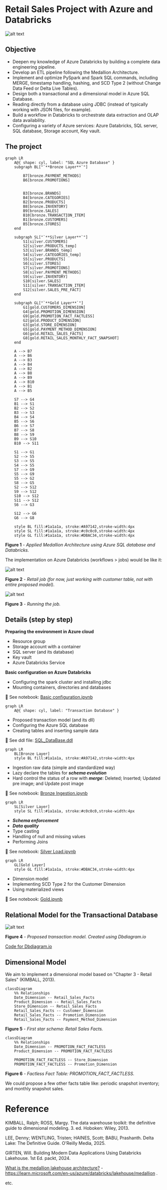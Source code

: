 # Retail Sales Project with Azure and Databricks

![alt text](image/image-65.png)

## Objective
* Deepen my knowledge of Azure Databricks by building a complete data engineering pipeline.
* Develop an ETL pipeline following the Medallion Architecture.
* Implement and optimize PySpark and Spark SQL commands, including MERGE, timestamp handling, hashing, and SCD Type 2 (without Change Data Feed or Delta Live Tables).
* Design both a transactional and a dimensional model in Azure SQL Database.
* Reading directly from a database using JDBC (instead of typically working with JSON files, for example).
* Build a workflow in Databricks to orchestrate data extraction and OLAP data availability.
* Configuring a variety of Azure services: Azure Databricks, SQL server, SQL database, Storage account, Key vault.


## The project

```mermaid
graph LR
    A@{ shape: cyl, label: "SQL Azure Database" }
    subgraph BL["`**Bronze Layer**`"]

        B7[bronze.PAYMENT_METHODS]
        B6[bronze.PROMOTIONS]


        B3[bronze.BRANDS]
        B4[bronze.CATEGORIES]
        B2[bronze.PRODUCTS]
        B8[bronze.INVENTORY]
        B9[bronze.SALES]
        B10[bronze.TRANSACTION_ITEM]
        B1[bronze.CUSTOMERS]
        B5[bronze.STORES]
    end

    subgraph SL["`**Silver Layer**`"]
        S1[silver.CUSTOMERS]
        S2[silver.PRODUCTS_temp]
        S3[silver.BRANDS_temp]
        S4[silver.CATEGORIES_temp]
        S5[silver.PRODUCTS]
        S6[silver.STORES]
        S7[silver.PROMOTIONS]
        S8[silver.PAYMENT_METHODS]
        S9[silver.INVENTORY]
        S10[silver.SALES]
        S11[silver.TRANSACTION_ITEM]
        S12[silver.SALES_PRE_FACT]
    end

    subgraph GL["`**Gold Layer**`"]
        G1[gold.CUSTOMERS_DIMENSION]
        G4[gold.PROMOTION_DIMENSION]    
        G9[gold.PROMOTION_FACT_FACTLESS]
        G2[gold.PRODUCT_DIMENSION]
        G3[gold.STORE_DIMENSION]
        G5[gold.PAYMENT_METHOD_DIMENSION]
        G6[gold.RETAIL_SALES_FACTS]
        G8[gold.RETAIL_SALES_MONTHLY_FACT_SNAPSHOT]
    end

    A --> B7
    A --> B6
    A --> B3
    A --> B4
    A --> B2
    A --> B8
    A --> B9
    A --> B10
    A --> B1
    A --> B5

    S7 --> G4
    B1 --> S1
    B2 --> S2
    B3 --> S3
    B4 --> S4
    B5 --> S6
    B6 --> S7
    B7 --> S8
    B8 --> S9
    B9 --> S10
    B10 --> S11

    S1 --> G1
    S2 --> S5
    S3 --> S5
    S4 --> S5
    S7 --> G9
    S5 --> G9
    S5 --> G2
    S8 --> G5
    S2 --> S12
    S9 --> S12
    S10 --> S12
    S11 --> S12
    S6 --> G3

    S12 --> G6
    G6 --> G8

    style BL fill:#1a1a1a, stroke:#A97142,stroke-width:4px
    style SL fill:#1a1a1a, stroke:#c0c0c0,stroke-width:4px
    style GL fill:#1a1a1a, stroke:#DBAC34,stroke-width:4px
```
**Figure 1** - *Applied Medallion Architecture using Azure SQL database and Databricks.*

The implementation on Azure Databricks (workflows > jobs) would be like it:

![alt text](image/image-53.png)

**Figure 2** - *Retail job (for now, just working with customer table, not with entire proposed model).*

![alt text](image/image-55.png)

**Figure 3** - *Running the job.*
## Details (step by step)

**Preparing the environment in Azure cloud**
* Resource group
* Storage account with a container
* SQL server (and its database)
* Key vault
* Azure Databricks Service

**Basic configuration on Azure Databricks**
* Configuring the spark cluster and installing jdbc
* Mounting containers, directories and databases

:notebook: See notebook: [Basic configuration.ipynb](<Basic configuration.ipynb>)

```mermaid
graph LR
    A@{ shape: cyl, label: "Transaction Database" }
```
* Proposed transaction model (and its dll)
* Configuring the Azure SQL database
* Creating tables and inserting sample data

:page_facing_up: See ddl file: [SQL_DataBase.ddl](SQL_DataBase.ddl)

```mermaid
graph LR
    BL[Bronze Layer]
    style BL fill:#1a1a1a, stroke:#A97142,stroke-width:4px
```
* Ingestion raw data (simple and standardized way)
* Lazy declare the tables for *__schema evolution__*
* Hard control the status of a row with *__merge__*: Deleted; Inserted; Updated pre image; and Update post image

:notebook: See notebook: [Bronze Ingestion.ipynb](<Bronze Ingestion.ipynb>)

```mermaid
graph LR
    SL[Silver Layer]
    style SL fill:#1a1a1a, stroke:#c0c0c0,stroke-width:4px
```
* *__Schema enforcement__*
* *__Data quality__*
* Type casting
* Handling of null and missing values
* Performing Joins

:notebook: See notebook: [Silver Load.ipynb](<Silver Load.ipynb>)

```mermaid
graph LR
    GL[Gold Layer]
    style GL fill:#1a1a1a, stroke:#DBAC34,stroke-width:4px
```
* Dimension model
* Implementing SCD Type 2 for the Customer Dimension
* Using materialized views

:notebook: See notebook: [Gold.ipynb](Gold.ipynb)

## Relational Model for the Transactional Database

![alt text](image/image-64.png)

**Figure 4** - *Proposed transaction model. Created using Dbdiagram.io*

[Code for Dbdiagram.io](Dbdiagram.io.dll)


## Dimensional Model

We aim to implement a dimensional model based on "Chapter 3 - Retail Sales" (KIMBALL, 2013).

```mermaid
classDiagram
    %% Relationships
    Date_Dimension -- Retail_Sales_Facts
    Product_Dimension -- Retail_Sales_Facts
    Store_Dimension -- Retail_Sales_Facts
    Retail_Sales_Facts -- Customer_Dimension
    Retail_Sales_Facts -- Promotion_Dimension
    Retail_Sales_Facts -- Payment_Method_Dimension
```
**Figure 5** - *First star schema: Retail Sales Facts.*

```mermaid
classDiagram
    %% Relationships
    Date_Dimension -- PROMOTION_FACT_FACTLESS
    Product_Dimension -- PROMOTION_FACT_FACTLESS

    PROMOTION_FACT_FACTLESS -- Store_Dimension
    PROMOTION_FACT_FACTLESS -- Promotion_Dimension

```
**Figure 6** - *Factless Fact Table: PROMOTION_FACT_FACTLESS.*

We could propose a few other facts table like: periodic snapshot inventory; and monthly snapshot sales.



# Reference

KIMBALL, Ralph; ROSS, Margy. The data warehouse toolkit: the definitive guide to dimensional modeling. 3. ed. Hoboken: Wiley, 2013.

LEE, Denny; WENTLING, Tristen; HAINES, Scott; BABU, Prashanth. Delta Lake: The Definitive Guide. O'Reilly Media, 2025.

GIRTEN, Will. Building Modern Data Applications Using Databricks Lakehouse. 1st Ed. packt, 2024.

[What is the medallion lakehouse architecture?](https://learn.microsoft.com/en-us/azure/databricks/lakehouse/medallion) - https://learn.microsoft.com/en-us/azure/databricks/lakehouse/medallion .

etc.




